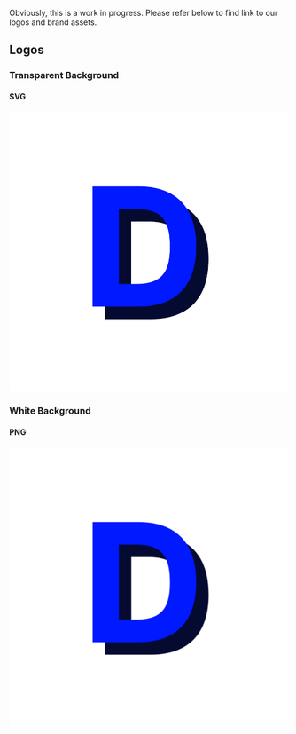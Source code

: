 Obviously, this is a work in progress. Please refer below to find link to our logos and brand assets.

## Logos
### Transparent Background
#### SVG
![svg](/logo/2.svg)

### White Background
#### PNG
![svg](/logo/1.png)
